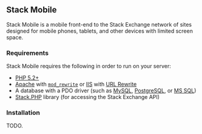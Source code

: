 <h2>Stack Mobile</h2>
<p>
  Stack Mobile is a mobile front-end to the Stack Exchange network of sites designed for mobile phones, tablets, and other devices with limited screen space.
</p>

<h3>Requirements</h3>
<p>
  Stack Mobile requires the following in order to run on your server:
  <ul>
    <li><a href='http://www.php.net/'>PHP 5.2+</a></li>
    <li><a href='http://www.apache.org/'>Apache</a> with <a href='http://httpd.apache.org/docs/current/mod/mod_rewrite.html'><code>mod_rewrite</code></a> or <a href='http://www.iis.net/'>IIS</a> with <a href='http://www.iis.net/download/urlrewrite'>URL Rewrite</a></li>
    <li>A database with a PDO driver (such as <a href='http://www.mysql.com/'>MySQL</a>, <a href='http://www.postgresql.org/'>PostgreSQL</a>, or <a href='http://www.microsoft.com/sqlserver/'>MS SQL</a>)</li>
    <li><a href='http://stackphp.quickmediasolutions.com/'>Stack.PHP</a> library (for accessing the Stack Exchange API)</li></li>
  </ul>
</p>

<h3>Installation</h3>
<p>
  TODO.
</p>